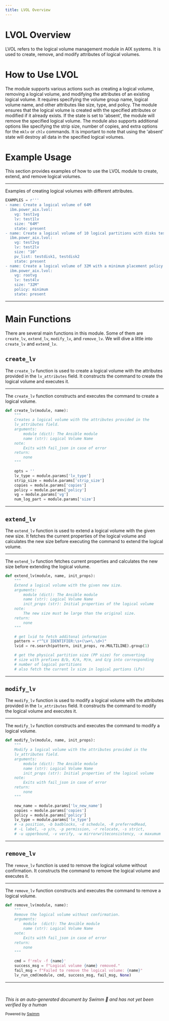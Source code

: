 ```yaml
---
title: LVOL Overview
---
```

# LVOL Overview

LVOL refers to the logical volume management module in AIX systems. It is used to create, remove, and modify attributes of logical volumes.

# How to Use LVOL

The module supports various actions such as creating a logical volume, removing a logical volume, and modifying the attributes of an existing logical volume. It requires specifying the volume group name, logical volume name, and other attributes like size, type, and policy. The module ensures that the logical volume is created with the specified attributes or modified if it already exists. If the state is set to 'absent', the module will remove the specified logical volume. The module also supports additional options like specifying the strip size, number of copies, and extra options for the <SwmToken path="plugins/modules/lvol.py" pos="71:23:23" line-data="    - Any other options to be passed by the user to mklv or chlv command">`mklv`</SwmToken> or <SwmToken path="plugins/modules/lvol.py" pos="71:27:27" line-data="    - Any other options to be passed by the user to mklv or chlv command">`chlv`</SwmToken> commands. It is important to note that using the 'absent' state will destroy all data in the specified logical volumes.

# Example Usage

This section provides examples of how to use the LVOL module to create, extend, and remove logical volumes.

<SwmSnippet path="/plugins/modules/lvol.py" line="127">

---

Examples of creating logical volumes with different attributes.

```python
EXAMPLES = r'''
- name: Create a logical volume of 64M
  ibm.power_aix.lvol:
    vg: test1vg
    lv: test1lv
    size: "64M"
    state: present
- name: Create a logical volume of 10 logical partitions with disks testdisk1 and testdisk2
  ibm.power_aix.lvol:
    vg: test2vg
    lv: test2lv
    size: "10"
    pv_list: testdisk1, testdisk2
    state: present
- name: Create a logical volume of 32M with a minimum placement policy
  ibm.power_aix.lvol:
    vg: rootvg
    lv: test4lv
    size: "32M"
    policy: minimum
    state: present
```

---

</SwmSnippet>

# Main Functions

There are several main functions in this module. Some of them are <SwmToken path="plugins/modules/lvol.py" pos="221:2:2" line-data="def create_lv(module, name):">`create_lv`</SwmToken>, <SwmToken path="plugins/modules/lvol.py" pos="282:2:2" line-data="def extend_lv(module, name, init_props):">`extend_lv`</SwmToken>, <SwmToken path="plugins/modules/lvol.py" pos="385:2:2" line-data="def modify_lv(module, name, init_props):">`modify_lv`</SwmToken>, and <SwmToken path="plugins/modules/lvol.py" pos="449:2:2" line-data="def remove_lv(module, name):">`remove_lv`</SwmToken>. We will dive a little into <SwmToken path="plugins/modules/lvol.py" pos="221:2:2" line-data="def create_lv(module, name):">`create_lv`</SwmToken> and <SwmToken path="plugins/modules/lvol.py" pos="282:2:2" line-data="def extend_lv(module, name, init_props):">`extend_lv`</SwmToken>.

## <SwmToken path="plugins/modules/lvol.py" pos="221:2:2" line-data="def create_lv(module, name):">`create_lv`</SwmToken>

The <SwmToken path="plugins/modules/lvol.py" pos="221:2:2" line-data="def create_lv(module, name):">`create_lv`</SwmToken> function is used to create a logical volume with the attributes provided in the <SwmToken path="plugins/modules/lvol.py" pos="224:1:1" line-data="    lv_attributes field.">`lv_attributes`</SwmToken> field. It constructs the command to create the logical volume and executes it.

<SwmSnippet path="/plugins/modules/lvol.py" line="221">

---

The <SwmToken path="plugins/modules/lvol.py" pos="221:2:2" line-data="def create_lv(module, name):">`create_lv`</SwmToken> function constructs and executes the command to create a logical volume.

```python
def create_lv(module, name):
    """
    Creates a logical volume with the attributes provided in the
    lv_attributes field.
    arguments:
        module (dict): The Ansible module
        name (str): Logical Volume Name
    note:
        Exits with fail_json in case of error
    return:
        none
    """

    opts = ''
    lv_type = module.params['lv_type']
    strip_size = module.params['strip_size']
    copies = module.params['copies']
    policy = module.params['policy']
    vg = module.params['vg']
    num_log_part = module.params['size']
```

---

</SwmSnippet>

## <SwmToken path="plugins/modules/lvol.py" pos="282:2:2" line-data="def extend_lv(module, name, init_props):">`extend_lv`</SwmToken>

The <SwmToken path="plugins/modules/lvol.py" pos="282:2:2" line-data="def extend_lv(module, name, init_props):">`extend_lv`</SwmToken> function is used to extend a logical volume with the given new size. It fetches the current properties of the logical volume and calculates the new size before executing the command to extend the logical volume.

<SwmSnippet path="/plugins/modules/lvol.py" line="282">

---

The <SwmToken path="plugins/modules/lvol.py" pos="282:2:2" line-data="def extend_lv(module, name, init_props):">`extend_lv`</SwmToken> function fetches current properties and calculates the new size before extending the logical volume.

```python
def extend_lv(module, name, init_props):
    """
    Extend a logical volume with the given new size.
    arguments:
        module (dict): The Ansible module
        name (str): Logical Volume Name
        init_props (str): Initial properties of the logical volume
    note:
        The new size must be large than the original size.
    return:
        none
    """

    # get lvid to fetch additonal information
    pattern = r"^LV IDENTIFIER:\s+(\w+\.\d+)"
    lvid = re.search(pattern, init_props, re.MULTILINE).group(1)

    # get the physical partition size (PP size) for converting
    # size with prefixes B/b, K/k, M/m, and G/g into corresponding
    # number of logical partitions
    # also fetch the current lv size in logical partions (LPs)
```

---

</SwmSnippet>

## <SwmToken path="plugins/modules/lvol.py" pos="385:2:2" line-data="def modify_lv(module, name, init_props):">`modify_lv`</SwmToken>

The <SwmToken path="plugins/modules/lvol.py" pos="385:2:2" line-data="def modify_lv(module, name, init_props):">`modify_lv`</SwmToken> function is used to modify a logical volume with the attributes provided in the <SwmToken path="plugins/modules/lvol.py" pos="224:1:1" line-data="    lv_attributes field.">`lv_attributes`</SwmToken> field. It constructs the command to modify the logical volume and executes it.

<SwmSnippet path="/plugins/modules/lvol.py" line="385">

---

The <SwmToken path="plugins/modules/lvol.py" pos="385:2:2" line-data="def modify_lv(module, name, init_props):">`modify_lv`</SwmToken> function constructs and executes the command to modify a logical volume.

```python
def modify_lv(module, name, init_props):
    """
    Modify a logical volume with the attributes provided in the
    lv_attributes field.
    arguments:
        module (dict): The Ansible module
        name (str): Logical Volume Name
        init_props (str): Initial properties of the logical volume
    note:
        Exits with fail_json in case of error
    return:
        none
    """

    new_name = module.params['lv_new_name']
    copies = module.params['copies']
    policy = module.params['policy']
    lv_type = module.params['lv_type']
    # -a position, -b badblocks, -d schedule, -R preferredRead,
    # -L label, -o y/n, -p permission, -r relocate, -s strict,
    # -u upperbound, -v verify, -w mirrorwriteconsistency, -x maxumum
```

---

</SwmSnippet>

## <SwmToken path="plugins/modules/lvol.py" pos="449:2:2" line-data="def remove_lv(module, name):">`remove_lv`</SwmToken>

The <SwmToken path="plugins/modules/lvol.py" pos="449:2:2" line-data="def remove_lv(module, name):">`remove_lv`</SwmToken> function is used to remove the logical volume without confirmation. It constructs the command to remove the logical volume and executes it.

<SwmSnippet path="/plugins/modules/lvol.py" line="449">

---

The <SwmToken path="plugins/modules/lvol.py" pos="449:2:2" line-data="def remove_lv(module, name):">`remove_lv`</SwmToken> function constructs and executes the command to remove a logical volume.

```python
def remove_lv(module, name):
    """
    Remove the logical volume without confirmation.
    arguments:
        module  (dict): The Ansible module
        name (str): Logical Volume Name
    note:
        Exits with fail_json in case of error
    return:
        none
    """

    cmd = f'rmlv -f {name}'
    success_msg = f"Logical volume {name} removed."
    fail_msg = f"Failed to remove the logical volume: {name}"
    lv_run_cmd(module, cmd, success_msg, fail_msg, None)
```

---

</SwmSnippet>

&nbsp;

*This is an auto-generated document by Swimm 🌊 and has not yet been verified by a human*

<SwmMeta version="3.0.0" repo-id="Z2l0aHViJTNBJTNBYW5zaWJsZS1wb3dlci1haXglM0ElM0Fzd2ltbWlv" repo-name="ansible-power-aix"><sup>Powered by [Swimm](/)</sup></SwmMeta>
